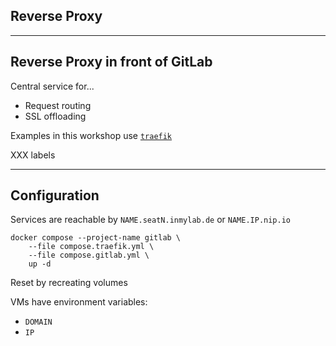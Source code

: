 <!-- .slide: class="vertical-center" -->

<i class="fa-duotone fa-signs-post fa-8x fa-duotone-colors" style="float: right; color: grey;"></i>

## Reverse Proxy

---

## Reverse Proxy in front of GitLab

Central service for...

- Request routing
- SSL offloading

Examples in this workshop use [`traefik`](https://traefik.io/traefik/)

XXX labels

---

## Configuration

Services are reachable by `NAME.seatN.inmylab.de` or `NAME.IP.nip.io`

```
docker compose --project-name gitlab \
    --file compose.traefik.yml \
    --file compose.gitlab.yml \
    up -d
```

Reset by recreating volumes

VMs have environment variables:

- `DOMAIN`
- `IP`
